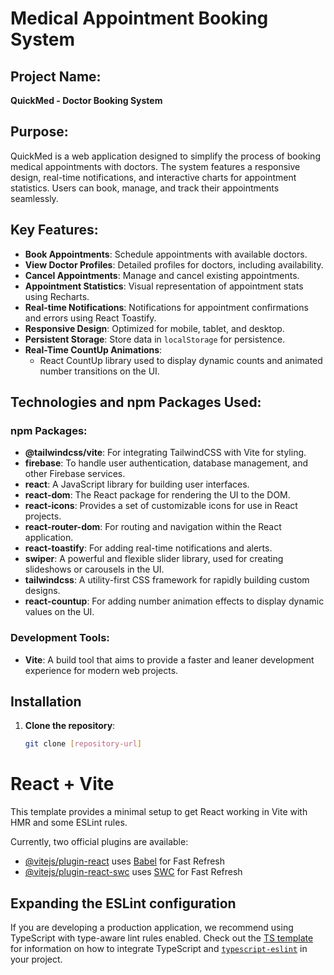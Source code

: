 # Medical Appointment Booking System

## Project Name:
**QuickMed - Doctor Booking System**

## Purpose:
QuickMed is a web application designed to simplify the process of booking medical appointments with doctors. The system features a responsive design, real-time notifications, and interactive charts for appointment statistics. Users can book, manage, and track their appointments seamlessly.

## Key Features:
- **Book Appointments**: Schedule appointments with available doctors.
- **View Doctor Profiles**: Detailed profiles for doctors, including availability.
- **Cancel Appointments**: Manage and cancel existing appointments.
- **Appointment Statistics**: Visual representation of appointment stats using Recharts.
- **Real-time Notifications**: Notifications for appointment confirmations and errors using React Toastify.
- **Responsive Design**: Optimized for mobile, tablet, and desktop.
- **Persistent Storage**: Store data in `localStorage` for persistence.
- **Real-Time CountUp Animations**: 
  - React CountUp library used to display dynamic counts and animated number transitions on the UI.

## Technologies and npm Packages Used:

### npm Packages:
- **@tailwindcss/vite**: For integrating TailwindCSS with Vite for styling.
- **firebase**: To handle user authentication, database management, and other Firebase services.
- **react**: A JavaScript library for building user interfaces.
- **react-dom**: The React package for rendering the UI to the DOM.
- **react-icons**: Provides a set of customizable icons for use in React projects.
- **react-router-dom**: For routing and navigation within the React application.
- **react-toastify**: For adding real-time notifications and alerts.
- **swiper**: A powerful and flexible slider library, used for creating slideshows or carousels in the UI.
- **tailwindcss**: A utility-first CSS framework for rapidly building custom designs.
- **react-countup**: For adding number animation effects to display dynamic values on the UI.

### Development Tools:
- **Vite**: A build tool that aims to provide a faster and leaner development experience for modern web projects.

## Installation

1. **Clone the repository**:
   ```bash
   git clone [repository-url]

# React + Vite

This template provides a minimal setup to get React working in Vite with HMR and some ESLint rules.

Currently, two official plugins are available:

- [@vitejs/plugin-react](https://github.com/vitejs/vite-plugin-react/blob/main/packages/plugin-react) uses [Babel](https://babeljs.io/) for Fast Refresh
- [@vitejs/plugin-react-swc](https://github.com/vitejs/vite-plugin-react/blob/main/packages/plugin-react-swc) uses [SWC](https://swc.rs/) for Fast Refresh

## Expanding the ESLint configuration

If you are developing a production application, we recommend using TypeScript with type-aware lint rules enabled. Check out the [TS template](https://github.com/vitejs/vite/tree/main/packages/create-vite/template-react-ts) for information on how to integrate TypeScript and [`typescript-eslint`](https://typescript-eslint.io) in your project.

